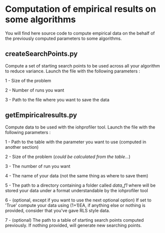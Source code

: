 # Computation of empirical results on some algorithms

You will find here source code to compute empirical data on the behalf of the previously computed parameters to some algorithms.

## createSearchPoints.py
Compute a set of starting search points to be used across all your algorithm to reduce variance.
Launch the file with the following parameters :

1 - Size of the problem

2 - Number of runs you want

3 - Path to the file where you want to save the data

## getEmpiricalresults.py
Compute data to be used with the iohprofiler tool.
Launch the file with the following parameters :

1 - Path to the table with the parameter you want to use (computed in another section)

2 - Size of the problem (*could be calculated from the table...*)

3 - The number of run you want

4 - The name of your data (not the same thing as where to save them)

5 - The path to a directory containing a folder called *data_f1* where will be stored your data under a format understandable by the iohprofiler tool

6 - (optional, except if you want to use the next optional option) If set to 'True' compute your data using (1+1)EA, if anything else or nothing is provided, consider that you've gave RLS style data.

7 - (optional) The path to a table of starting search points computed previously. If nothing provided, will generate new searching points.
